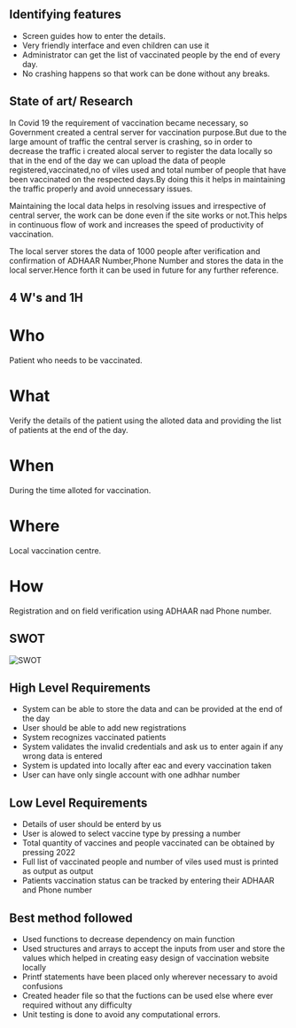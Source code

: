 ## Identifying features
* Screen guides how to enter the details.
* Very friendly interface and even children can use it
* Administrator can get the list of vaccinated people by the end of every day.
* No crashing happens so that work can be done without any breaks. 

## State of art/ Research
 In Covid 19 the requirement of vaccination became necessary, so Government created a central server for vaccination purpose.But due to the large amount of traffic the central    server is crashing, so in order to decrease the traffic i created alocal server to register the data locally so that in the end of the day we can upload the data of people registered,vaccinated,no of viles used and total number of people that have been vaccinated on the respected days.By doing this it helps in maintaining the traffic properly and avoid unnecessary issues.
 
 Maintaining the local data helps in resolving issues and irrespective of central server, the work can be done even if the site works or not.This helps in continuous flow of work and increases the speed of productivity of vaccination.
 
 The local server stores the data of 1000 people after verification and confirmation of ADHAAR Number,Phone Number and stores the data in the local server.Hence forth it can be used in future for any further reference.
 

## 4 W's and 1H
# Who
Patient who needs to be vaccinated.
# What
Verify the details of the patient using the alloted data and providing the list of patients at the end of the day.
# When
During the time alloted for vaccination.
# Where
Local vaccination centre.
# How
Registration and on field verification using ADHAAR nad Phone number.

## SWOT
![SWOT](https://user-images.githubusercontent.com/94365143/153056308-10ccb1a3-b776-4ebe-ba62-6cb13d0216d3.jpg)

## High Level Requirements
* System can be able to store the data and can be provided at the end of the day
* User should be able to add new registrations	
* System recognizes vaccinated patients		
* System validates the invalid credentials	and ask us to enter again if any wrong data is entered
* System is updated into locally after eac and every vaccination taken
* User can have only single account with one adhhar number


## Low Level Requirements
* Details of user should be enterd by us 
* User is alowed to select vaccine type	by pressing a number 
*	Total quantity of vaccines and people vaccinated can be obtained by pressing 2022
*	Full list of vaccinated people and number of viles used must is printed as output as output	
*	Patients vaccination status can be tracked by entering their ADHAAR and Phone number


## Best method followed
 * Used functions to decrease dependency on main function
 * Used structures and arrays to accept the inputs from user and store the values which helped in creating easy design of vaccination website locally
 * Printf statements have been placed only wherever necessary to avoid confusions
 * Created header file so that the fuctions can be used else where ever required without any difficulty
 * Unit testing is done to avoid any computational errors. 

